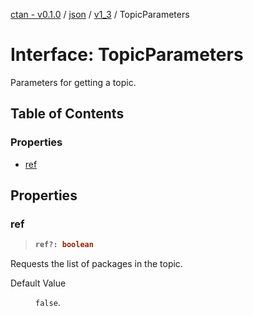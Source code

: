 [ctan - v0.1.0](../README.md) / [json](../modules/json.md) / [v1\_3](../modules/json.v1_3.md) / TopicParameters

# Interface: TopicParameters

Parameters for getting a topic.

## Table of Contents

### Properties

- [ref](json.v1_3.TopicParameters.md#ref)

## Properties

### ref

> <b>
>
> ```typescript
> ref?: boolean
> ```
>
> </b>

Requests the list of packages in the topic.

<dl>
<dt> Default Value</dt>
<dd><p>

`false`.

</p></dd>
</dl>
